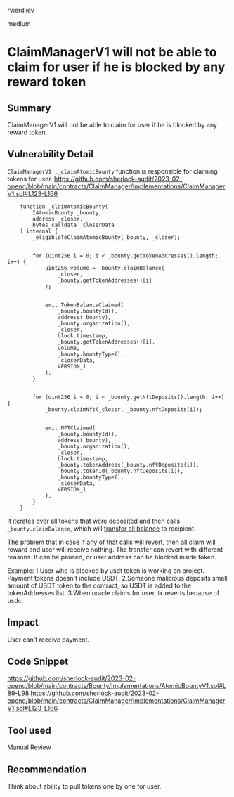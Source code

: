 rvierdiiev

medium

# ClaimManagerV1 will not be able to claim for user if he is blocked by any reward token

## Summary
ClaimManagerV1 will not be able to claim for user if he is blocked by any reward token.
## Vulnerability Detail
`ClaimManagerV1 ._claimAtomicBounty` function is responsible for claiming tokens for user.
https://github.com/sherlock-audit/2023-02-openq/blob/main/contracts/ClaimManager/Implementations/ClaimManagerV1.sol#L123-L166
```solidity
    function _claimAtomicBounty(
        IAtomicBounty _bounty,
        address _closer,
        bytes calldata _closerData
    ) internal {
        _eligibleToClaimAtomicBounty(_bounty, _closer);


        for (uint256 i = 0; i < _bounty.getTokenAddresses().length; i++) {
            uint256 volume = _bounty.claimBalance(
                _closer,
                _bounty.getTokenAddresses()[i]
            );


            emit TokenBalanceClaimed(
                _bounty.bountyId(),
                address(_bounty),
                _bounty.organization(),
                _closer,
                block.timestamp,
                _bounty.getTokenAddresses()[i],
                volume,
                _bounty.bountyType(),
                _closerData,
                VERSION_1
            );
        }


        for (uint256 i = 0; i < _bounty.getNftDeposits().length; i++) {
            _bounty.claimNft(_closer, _bounty.nftDeposits(i));


            emit NFTClaimed(
                _bounty.bountyId(),
                address(_bounty),
                _bounty.organization(),
                _closer,
                block.timestamp,
                _bounty.tokenAddress(_bounty.nftDeposits(i)),
                _bounty.tokenId(_bounty.nftDeposits(i)),
                _bounty.bountyType(),
                _closerData,
                VERSION_1
            );
        }
    }
```
It iterates over all tokens that were deposited and then calls `_bounty.claimBalance`, which will [transfer all balance](https://github.com/sherlock-audit/2023-02-openq/blob/main/contracts/Bounty/Implementations/AtomicBountyV1.sol#L89-L98) to recipient.

The problem that in case if any of that calls will revert, then all claim will reward and user will receive nothing.
The transfer can revert with different reasons. It can be paused, or user address can be blocked inside token.

Example:
1.User who is blocked by usdt token is working on project. Payment tokens doesn't include USDT.
2.Someone malicious deposits small amount of USDT token to the contract, so USDT is added to the tokenAddresses list.
3.When oracle claims for user, tx reverts because of usdc.
## Impact
User can't receive payment.
## Code Snippet
https://github.com/sherlock-audit/2023-02-openq/blob/main/contracts/Bounty/Implementations/AtomicBountyV1.sol#L89-L98
https://github.com/sherlock-audit/2023-02-openq/blob/main/contracts/ClaimManager/Implementations/ClaimManagerV1.sol#L123-L166
## Tool used

Manual Review

## Recommendation
Think about ability to pull tokens one by one for user.